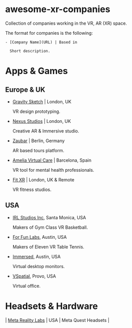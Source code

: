 # awesome-xr-companies
Collection of companies working in the VR, AR (XR) space.

The format for companies is the following:

```
- [Company Name](URL) | Based in 

  Short description.
```
# Apps & Games
## Europe & UK
- [Gravity Sketch](https://www.gravitysketch.com/) | London, UK 

  VR design prototyping.

- [Nexus Studios](https://nexusstudios.com/immersive/) | London, UK 

  Creative AR & Immersive studio.

- [Zaubar](https://zaubar.com/) | Berlin, Germany

  AR based tours platform.

- [Amelia Virtual Care](https://ameliavirtualcare.com/) | Barcelona, Spain

  VR tool for mental health professionals.

- [Fit XR](https://fitxr.com/) | London, UK & Remote

  VR fitness studios. 

## USA
- [IRL Studios Inc](https://www.linkedin.com/company/irlstudios/), Santa Monica, USA 

  Makers of Gym Class VR Basketball.

- [For Fun Labs](https://www.linkedin.com/company/for-fun-labs/), Austin, USA 

  Makers of Eleven VR Table Tennis. 

- [Immersed](https://www.linkedin.com/company/immersed/), Austin, USA 

  Virtual desktop monitors.

- [VSpatial](https://www.vspatial.com/), Provo, USA 

  Virtual office.


# Headsets & Hardware
| [Meta Reality Labs](https://about.meta.com/realitylabs/)		| USA | Meta Quest Headsets |

